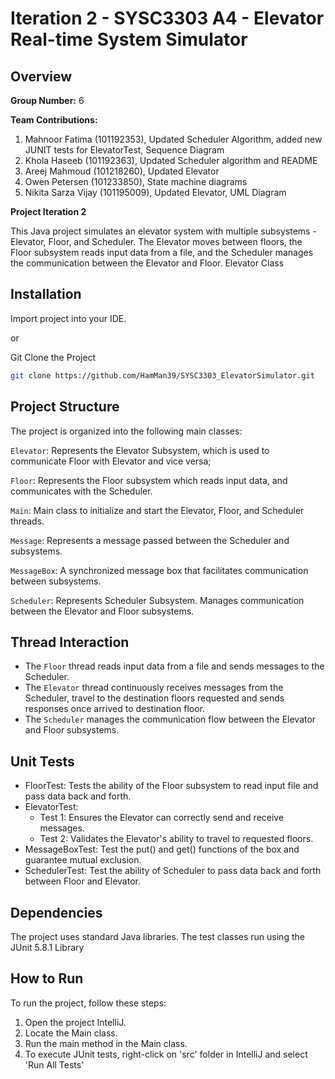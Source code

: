 
# Iteration 2 - SYSC3303 A4 - Elevator Real-time System Simulator
## Overview
**Group Number:** 6

**Team Contributions:**
1. Mahnoor Fatima (101192353), Updated Scheduler Algorithm, added new JUNIT tests for ElevatorTest, Sequence Diagram
2. Khola Haseeb (101192363), Updated Scheduler algorithm and README
3. Areej Mahmoud (101218260), Updated Elevator
4. Owen Petersen (101233850),  State machine diagrams
5. Nikita Sarza Vijay (101195009), Updated Elevator, UML Diagram

**Project Iteration 2**

This Java project simulates an elevator system with multiple subsystems - Elevator, Floor, and Scheduler. The Elevator moves between floors, the Floor subsystem reads input data from a file, and the Scheduler manages the communication between the Elevator and Floor.
Elevator  Class

## Installation

Import project into your IDE.

or

Git Clone the Project

```bash
git clone https://github.com/HamMan39/SYSC3303_ElevatorSimulator.git
```
## Project Structure

The project is organized into the following main classes:

`Elevator`: Represents the Elevator Subsystem, which is used to communicate Floor with Elevator and vice versa; 

`Floor`: Represents the Floor subsystem which reads input data, and communicates with the Scheduler.

`Main`: Main class to initialize and start the Elevator, Floor, and Scheduler threads.

`Message`: Represents a message passed between the Scheduler and subsystems.

`MessageBox`: A synchronized message box that facilitates communication between subsystems.

`Scheduler`: Represents Scheduler Subsystem. Manages communication between the Elevator and Floor subsystems.

## Thread Interaction
- The `Floor` thread reads input data from a file and sends messages to the Scheduler.
- The `Elevator` thread continuously receives messages from the Scheduler, travel to the destination floors requested and sends responses once arrived to destination floor.
- The `Scheduler` manages the communication flow between the Elevator and Floor subsystems.

## Unit Tests
- FloorTest: Tests the ability of the Floor subsystem to read input file and
pass data back and forth.
- ElevatorTest: 
  - Test 1: Ensures the Elevator can correctly send and receive messages.
  - Test 2: Validates the Elevator's ability to travel to requested floors.
- MessageBoxTest: Test the put() and get() functions of the box and guarantee mutual exclusion.
- SchedulerTest: Test the ability of Scheduler to pass data back and forth between Floor and Elevator.
## Dependencies

The project uses standard Java libraries. The test classes run using the JUnit 5.8.1 Library

## How to Run
To run the project, follow these steps:

1. Open the project IntelliJ.
2. Locate the Main class.
3. Run the main method in the Main class.
4. To execute JUnit tests, right-click on 'src' folder in IntelliJ and select 'Run All Tests'